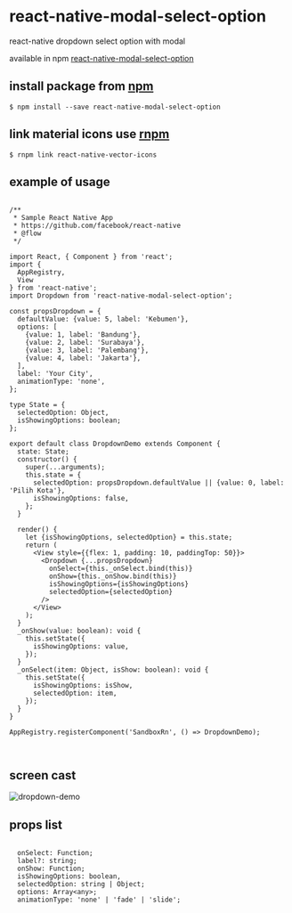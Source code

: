 # react-native-modal-select-option

react-native dropdown select option with modal

available in npm [react-native-modal-select-option](https://www.npmjs.com/package/react-native-modal-select-option)

## install package from [npm](https://www.npmjs.com/)

`$ npm install --save react-native-modal-select-option`

## link material icons use [rnpm](https://github.com/rnpm/rnpm)

`$ rnpm link react-native-vector-icons`

## example of usage

```

/**
 * Sample React Native App
 * https://github.com/facebook/react-native
 * @flow
 */

import React, { Component } from 'react';
import {
  AppRegistry,
  View
} from 'react-native';
import Dropdown from 'react-native-modal-select-option';

const propsDropdown = {
  defaultValue: {value: 5, label: 'Kebumen'},
  options: [
    {value: 1, label: 'Bandung'},
    {value: 2, label: 'Surabaya'},
    {value: 3, label: 'Palembang'},
    {value: 4, label: 'Jakarta'},
  ],
  label: 'Your City',
  animationType: 'none',
};

type State = {
  selectedOption: Object,
  isShowingOptions: boolean;
};

export default class DropdownDemo extends Component {
  state: State;
  constructor() {
    super(...arguments);
    this.state = {
      selectedOption: propsDropdown.defaultValue || {value: 0, label: 'Pilih Kota'},
      isShowingOptions: false,
    };
  }

  render() {
    let {isShowingOptions, selectedOption} = this.state;
    return (
      <View style={{flex: 1, padding: 10, paddingTop: 50}}>
        <Dropdown {...propsDropdown}
          onSelect={this._onSelect.bind(this)}
          onShow={this._onShow.bind(this)}
          isShowingOptions={isShowingOptions}
          selectedOption={selectedOption}
        />
      </View>
    );
  }
  _onShow(value: boolean): void {
    this.setState({
      isShowingOptions: value,
    });
  }
  _onSelect(item: Object, isShow: boolean): void {
    this.setState({
      isShowingOptions: isShow,
      selectedOption: item,
    });
  }
}

AppRegistry.registerComponent('SandboxRn', () => DropdownDemo);



```

## screen cast

![dropdown-demo](https://cloud.githubusercontent.com/assets/4158619/19621291/c576498c-98b8-11e6-93b2-13b4296ee3da.gif)


## props list

```

  onSelect: Function;
  label?: string;
  onShow: Function;
  isShowingOptions: boolean,
  selectedOption: string | Object;
  options: Array<any>;
  animationType: 'none' | 'fade' | 'slide';
  
```
